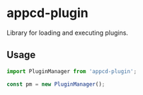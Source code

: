 # appcd-plugin

Library for loading and executing plugins.

## Usage

```javascript
import PluginManager from 'appcd-plugin';

const pm = new PluginManager();
```
